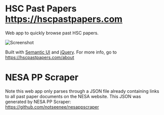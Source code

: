 # HSC Past Papers https://hscpastpapers.com
Web app to quickly browse past HSC papers.

![Screenshot](https://raw.githubusercontent.com/notseenee/hscpastpapers/master/img/screenshot_fb_1.3.png)

Built with [Semantic UI](http://semantic-ui.com) and [jQuery](http://jquery.com).
For more info, go to https://hscpastpapers.com/about

# NESA PP Scraper
Note this web app only parses through a JSON file already containing links to
all past paper documents on the NESA website. This JSON was generated by
NESA PP Scraper: https://github.com/notseenee/nesappscraper
